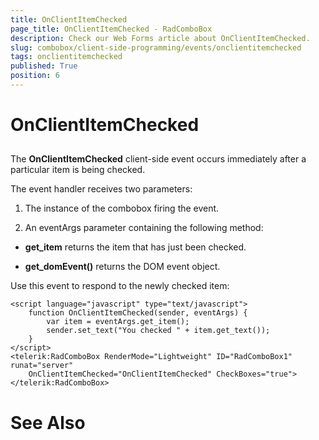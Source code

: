 ```yaml
---
title: OnClientItemChecked
page_title: OnClientItemChecked - RadComboBox
description: Check our Web Forms article about OnClientItemChecked.
slug: combobox/client-side-programming/events/onclientitemchecked
tags: onclientitemchecked
published: True
position: 6
---
```


# OnClientItemChecked



## 

The **OnClientItemChecked** client-side event occurs immediately after a particular item is being checked.

The event handler receives two parameters:

1. The instance of the combobox firing the event.

1. An eventArgs parameter containing the following method:

* **get_item** returns the item that has just been checked.

* **get_domEvent()** returns the DOM event object.

Use this event to respond to the newly checked item:

````ASPNET
<script language="javascript" type="text/javascript">
	function OnClientItemChecked(sender, eventArgs) {
		var item = eventArgs.get_item();
		sender.set_text("You checked " + item.get_text());
	}
</script>
<telerik:RadComboBox RenderMode="Lightweight" ID="RadComboBox1" runat="server" 
	OnClientItemChecked="OnClientItemChecked" CheckBoxes="true">
</telerik:RadComboBox>
````



# See Also
